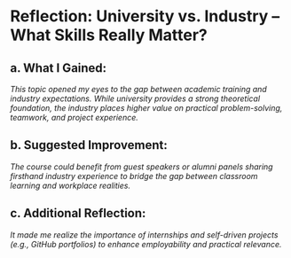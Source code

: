 # Reflection: University vs. Industry – What Skills Really Matter?

## a. What I Gained:

*This topic opened my eyes to the gap between academic training and industry expectations. While university provides a strong theoretical foundation, the industry places higher value on practical problem-solving, teamwork, and project experience.*

## b. Suggested Improvement:

*The course could benefit from guest speakers or alumni panels sharing firsthand industry experience to bridge the gap between classroom learning and workplace realities.*

## c. Additional Reflection:

*It made me realize the importance of internships and self-driven projects (e.g., GitHub portfolios) to enhance employability and practical relevance.*
